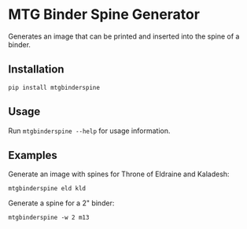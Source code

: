 # MTG Binder Spine Generator

Generates an image that can be printed and inserted into the spine of a binder.

## Installation

`pip install mtgbinderspine`

## Usage

Run `mtgbinderspine --help` for usage information.

## Examples

Generate an image with spines for Throne of Eldraine and Kaladesh:

`mtgbinderspine eld kld`

Generate a spine for a 2" binder:

`mtgbinderspine -w 2 m13`
